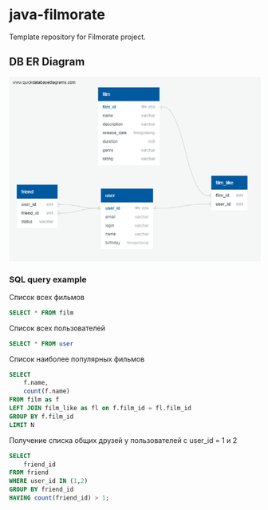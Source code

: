 # java-filmorate
Template repository for Filmorate project.


## DB ER Diagram
![image](src/main/resources/er-diagram/QuickDBD-db.png)

### SQL query example

Список всех фильмов
```sql
SELECT * FROM film
```

Список всех пользователей
```sql
SELECT * FROM user
```

Список наиболее популярных фильмов
```sql
SELECT
    f.name,
    count(f.name)
FROM film as f
LEFT JOIN film_like as fl on f.film_id = fl.film_id
GROUP BY f.film_id
LIMIT N
```

Получение списка общих друзей у пользователей с user_id = 1  и 2
```sql
SELECT
    friend_id
FROM friend
WHERE user_id IN (1,2)
GROUP BY friend_id
HAVING count(friend_id) > 1;
```